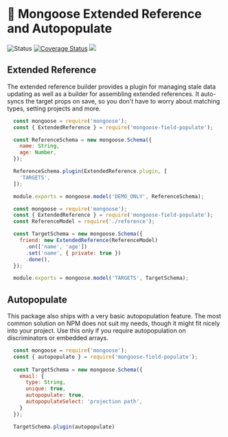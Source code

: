 <h1>💫 Mongoose Extended Reference and Autopopulate</h1>
<p>
  <img src="https://github.com/MikeIbberson/mongoose-field-populate/workflows/Node%20CI/badge.svg" alt="Status" />
<a href='https://coveralls.io/github/MikeIbberson/mongoose-field-populate?branch=master'><img src='https://coveralls.io/repos/github/MikeIbberson/mongoose-field-populate/badge.svg?branch=master' alt='Coverage Status' /></a>
<img src='https://bettercodehub.com/edge/badge/MikeIbberson/mongoose-field-populate?branch=master'>
</p> 

<h2>Extended Reference</h2>

<p>The extended reference builder provides a plugin for managing stale data updating as well as a builder for assembling extended references. It auto-syncs the target props on save, so you don't have to worry about matching types, setting projects and more.</p>

``` Javascript
  const mongoose = require('mongoose');
  const { ExtendedReference } = require('mongoose-field-populate');

  const ReferenceSchema = new mongoose.Schema({
    name: String,
    age: Number,
  });

  ReferenceSchema.plugin(ExtendedReference.plugin, [
    'TARGETS',
  ]);

  module.exports = mongoose.model('DEMO_ONLY', ReferenceSchema);
```

``` Javascript
  const mongoose = require('mongoose');
  const { ExtendedReference } = require('mongoose-field-populate');
  const ReferenceModel = require('./reference');

  const TargetSchema = new mongoose.Schema({
    friend: new ExtendedReference(ReferenceModel)
      .on(['name', 'age'])
      .set('name', { private: true })
      .done(),
  });

  module.exports = mongoose.model('TARGETS', TargetSchema);
```

<h2>Autopopulate</h2>

<p>This package also ships with a very basic autopopulation feature. The most common solution on NPM does not suit my needs, though it might fit nicely into your project. Use this only if you require autopopulation on discriminators or embedded arrays.</p>

``` Javascript
  const mongoose = require('mongoose');
  const { autopopulate } = require('mongoose-field-populate');
  
  const TargetSchema = new mongoose.Schema({
    email: {
      type: String,
      unique: true,
      autopopulate: true,
      autopopulateSelect: 'projection path',
    }
  });

  TargetSchema.plugin(autopopulate)
```
